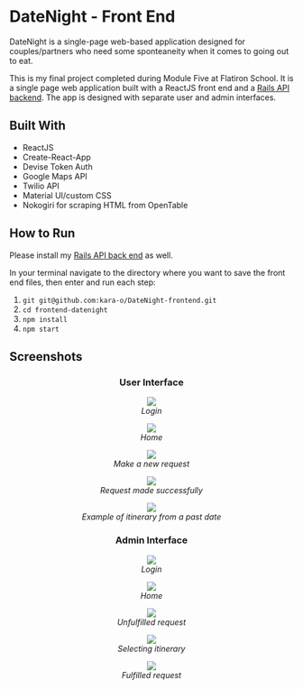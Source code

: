 # DateNight - Front End

DateNight is a single-page web-based application designed for couples/partners who need some sponteaneity when it comes to going out to eat. 

This is my final project completed during Module Five at Flatiron School.  It is a single page web application built with a ReactJS front end and a [Rails API backend](https://github.com/kara-o/DateNight-backend).  The app is designed with separate user and admin interfaces.

## Built With

- ReactJS
- Create-React-App
- Devise Token Auth
- Google Maps API
- Twilio API
- Material UI/custom CSS
- Nokogiri for scraping HTML from OpenTable

## How to Run

Please install my [Rails API back end](https://github.com/kara-o/DateNight-backend) as well.

In your terminal navigate to the directory where you want to save the front end files, then enter and run each step:

1. `git git@github.com:kara-o/DateNight-frontend.git`
1. `cd frontend-datenight`
1. `npm install`
1. `npm start`

## Screenshots

<h3 align="center">User Interface</h3>

<p align="center">
<img src='./src/images/readme/user_login.png'>
<br>
<em>Login</em>
</p>

<p align="center">
<img src='./src/images/readme/user_home.png'>
<br>
<em>Home</em>
</p>

<p align="center">
<img src='./src/images/readme/user_make_request.png'>
<br>
<em>Make a new request</em>
</p>

<p align="center">
<img src='./src/images/readme/user_successful_request.png'>
<br>
<em>Request made successfully</em>
</p>

<p align="center">
<img src='./src/images/readme/user_itinerary.png'>
<br>
<em>Example of itinerary from a past date</em>
</p>

<h3 align="center">Admin Interface</h3>

<p align="center">
<img src='./src/images/readme/admin_login.png'>
<br>
<em>Login</em>
</p>

<p align="center">
<img src='./src/images/readme/admin_home.png'>
<br>
<em>Home</em>
</p>

<p align="center">
<img src='./src/images/readme/admin_unfulfilled_request.png'>
<br>
<em>Unfulfilled request</em>
</p>

<p align="center">
<img src='./src/images/readme/admin_selecting_itin_item.png'>
<br>
<em>Selecting itinerary</em>
</p>

<p align="center">
<img src='./src/images/readme/admin_fulfilled_request.png'>
<br>
<em>Fulfilled request</em>
</p>
